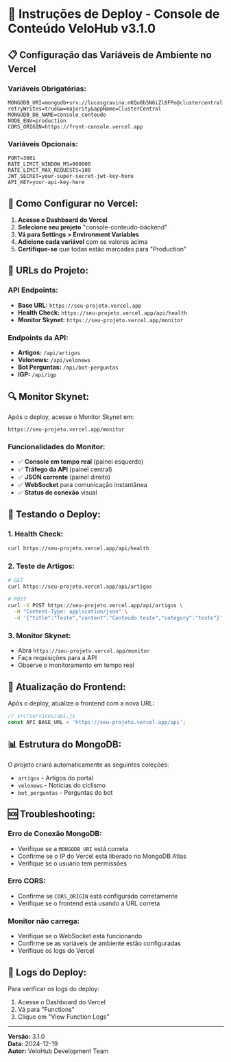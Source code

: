 # 🚀 Instruções de Deploy - Console de Conteúdo VeloHub v3.1.0

## 📋 **Configuração das Variáveis de Ambiente no Vercel**

### **Variáveis Obrigatórias:**
```
MONGODB_URI=mongodb+srv://lucasgravina:nKQu8bSN6iZl8FPo@clustercentral.quqgq6x.mongodb.net/velohub?retryWrites=true&w=majority&appName=ClusterCentral
MONGODB_DB_NAME=console_conteudo
NODE_ENV=production
CORS_ORIGIN=https://front-console.vercel.app
```

### **Variáveis Opcionais:**
```
PORT=3001
RATE_LIMIT_WINDOW_MS=900000
RATE_LIMIT_MAX_REQUESTS=100
JWT_SECRET=your-super-secret-jwt-key-here
API_KEY=your-api-key-here
```

## 🔧 **Como Configurar no Vercel:**

1. **Acesse o Dashboard do Vercel**
2. **Selecione seu projeto** "console-conteudo-backend"
3. **Vá para Settings > Environment Variables**
4. **Adicione cada variável** com os valores acima
5. **Certifique-se** que todas estão marcadas para "Production"

## 📡 **URLs do Projeto:**

### **API Endpoints:**
- **Base URL:** `https://seu-projeto.vercel.app`
- **Health Check:** `https://seu-projeto.vercel.app/api/health`
- **Monitor Skynet:** `https://seu-projeto.vercel.app/monitor`

### **Endpoints da API:**
- **Artigos:** `/api/artigos`
- **Velonews:** `/api/velonews`
- **Bot Perguntas:** `/api/bot-perguntas`
- **IGP:** `/api/igp`

## 🔍 **Monitor Skynet:**

Após o deploy, acesse o Monitor Skynet em:
```
https://seu-projeto.vercel.app/monitor
```

### **Funcionalidades do Monitor:**
- ✅ **Console em tempo real** (painel esquerdo)
- ✅ **Tráfego da API** (painel central)
- ✅ **JSON corrente** (painel direito)
- ✅ **WebSocket** para comunicação instantânea
- ✅ **Status de conexão** visual

## 🧪 **Testando o Deploy:**

### **1. Health Check:**
```bash
curl https://seu-projeto.vercel.app/api/health
```

### **2. Teste de Artigos:**
```bash
# GET
curl https://seu-projeto.vercel.app/api/artigos

# POST
curl -X POST https://seu-projeto.vercel.app/api/artigos \
  -H "Content-Type: application/json" \
  -d '{"title":"Teste","content":"Conteúdo teste","category":"teste"}'
```

### **3. Monitor Skynet:**
- Abra `https://seu-projeto.vercel.app/monitor`
- Faça requisições para a API
- Observe o monitoramento em tempo real

## 🔄 **Atualização do Frontend:**

Após o deploy, atualize o frontend com a nova URL:

```javascript
// src/services/api.js
const API_BASE_URL = 'https://seu-projeto.vercel.app/api';
```

## 📊 **Estrutura do MongoDB:**

O projeto criará automaticamente as seguintes coleções:
- `artigos` - Artigos do portal
- `velonews` - Notícias do ciclismo
- `bot_perguntas` - Perguntas do bot

## 🆘 **Troubleshooting:**

### **Erro de Conexão MongoDB:**
- Verifique se a `MONGODB_URI` está correta
- Confirme se o IP do Vercel está liberado no MongoDB Atlas
- Verifique se o usuário tem permissões

### **Erro CORS:**
- Confirme se `CORS_ORIGIN` está configurado corretamente
- Verifique se o frontend está usando a URL correta

### **Monitor não carrega:**
- Verifique se o WebSocket está funcionando
- Confirme se as variáveis de ambiente estão configuradas
- Verifique os logs do Vercel

## 📝 **Logs do Deploy:**

Para verificar os logs do deploy:
1. Acesse o Dashboard do Vercel
2. Vá para "Functions" 
3. Clique em "View Function Logs"

---

**Versão:** 3.1.0  
**Data:** 2024-12-19  
**Autor:** VeloHub Development Team
